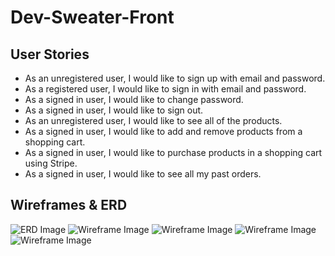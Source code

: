 # Dev-Sweater-Front

## User Stories

- As an unregistered user, I would like to sign up with email and password.
- As a registered user, I would like to sign in with email and password.
- As a signed in user, I would like to change password.
- As a signed in user, I would like to sign out.
- As an unregistered user, I would like to see all of the products.
- As a signed in user, I would like to add and remove products from a shopping cart.
- As a signed in user, I would like to purchase products in a shopping cart using Stripe.
- As a signed in user, I would like to see all my past orders.

## Wireframes & ERD

![ERD Image](https://i.imgur.com/8gT6Jao.png)
![Wireframe Image](https://i.imgur.com/tYLdLcg.png)
![Wireframe Image](https://i.imgur.com/UPGK6Z5.png)
![Wireframe Image](https://i.imgur.com/MBatydc.png)
![Wireframe Image](https://i.imgur.com/Vso6LJJ.png)
